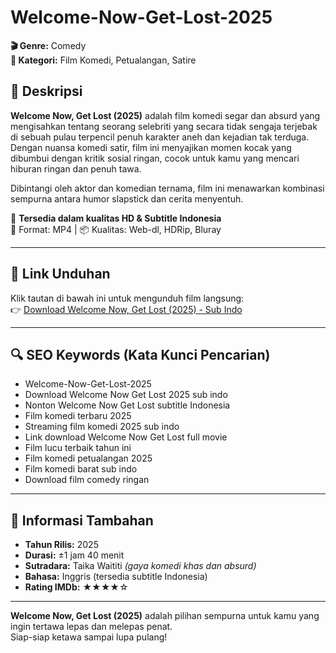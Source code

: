 # Welcome-Now-Get-Lost-2025

**🎬 Genre:** Comedy  
**📂 Kategori:** Film Komedi, Petualangan, Satire

## 📖 Deskripsi  
**Welcome Now, Get Lost (2025)** adalah film komedi segar dan absurd yang mengisahkan tentang seorang selebriti yang secara tidak sengaja terjebak di sebuah pulau terpencil penuh karakter aneh dan kejadian tak terduga.  
Dengan nuansa komedi satir, film ini menyajikan momen kocak yang dibumbui dengan kritik sosial ringan, cocok untuk kamu yang mencari hiburan ringan dan penuh tawa.

Dibintangi oleh aktor dan komedian ternama, film ini menawarkan kombinasi sempurna antara humor slapstick dan cerita menyentuh.

🔽 **Tersedia dalam kualitas HD & Subtitle Indonesia**  
📁 Format: MP4 | 📦 Kualitas: Web-dl, HDRip, Bluray

---

## 🔗 Link Unduhan  
Klik tautan di bawah ini untuk mengunduh film langsung:  
👉 [Download Welcome Now, Get Lost (2025) - Sub Indo](https://shrinkme.ink/Welcome-Now-Get-Lost-2025)

---

## 🔍 SEO Keywords (Kata Kunci Pencarian)  
- Welcome-Now-Get-Lost-2025  
- Download Welcome Now Get Lost 2025 sub indo  
- Nonton Welcome Now Get Lost subtitle Indonesia  
- Film komedi terbaru 2025  
- Streaming film komedi 2025 sub indo  
- Link download Welcome Now Get Lost full movie  
- Film lucu terbaik tahun ini  
- Film komedi petualangan 2025  
- Film komedi barat sub indo  
- Download film comedy ringan  

---

## 📌 Informasi Tambahan  
- **Tahun Rilis:** 2025  
- **Durasi:** ±1 jam 40 menit  
- **Sutradara:** Taika Waititi *(gaya komedi khas dan absurd)*  
- **Bahasa:** Inggris (tersedia subtitle Indonesia)  
- **Rating IMDb:** ★★★★☆  

---

**Welcome Now, Get Lost (2025)** adalah pilihan sempurna untuk kamu yang ingin tertawa lepas dan melepas penat.  
Siap-siap ketawa sampai lupa pulang!
